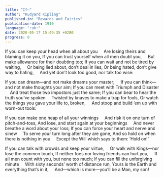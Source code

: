 ```yaml
---
title: "If—"
author: "Rudyard Kipling"
published-in: "Rewards and Fairies"
publication-date: 1910
language: ":uk:"
date: 2020-05-17 15:49:35 +0200
progress: 0
---
```

If you can keep your head when all about you
&nbsp;&nbsp;&nbsp;&nbsp;Are losing theirs and blaming it on you,
If you can trust yourself when all men doubt you,
&nbsp;&nbsp;&nbsp;&nbsp;But make allowance for their doubting too;
If you can wait and not be tired by waiting,
&nbsp;&nbsp;&nbsp;&nbsp;Or being lied about, don’t deal in lies,
Or being hated, don’t give way to hating,
&nbsp;&nbsp;&nbsp;&nbsp;And yet don’t look too good, nor talk too wise:

If you can dream—and not make dreams your master;
&nbsp;&nbsp;&nbsp;&nbsp;If you can think—and not make thoughts your aim;
If you can meet with Triumph and Disaster
&nbsp;&nbsp;&nbsp;&nbsp;And treat those two impostors just the same;
If you can bear to hear the truth you’ve spoken
&nbsp;&nbsp;&nbsp;&nbsp;Twisted by knaves to make a trap for fools,
Or watch the things you gave your life to, broken,
&nbsp;&nbsp;&nbsp;&nbsp;And stoop and build ’em up with worn-out tools:

If you can make one heap of all your winnings
&nbsp;&nbsp;&nbsp;&nbsp;And risk it on one turn of pitch-and-toss,
And lose, and start again at your beginnings
&nbsp;&nbsp;&nbsp;&nbsp;And never breathe a word about your loss;
If you can force your heart and nerve and sinew
&nbsp;&nbsp;&nbsp;&nbsp;To serve your turn long after they are gone,
And so hold on when there is nothing in you
&nbsp;&nbsp;&nbsp;&nbsp;Except the Will which says to them: ‘Hold on!’

If you can talk with crowds and keep your virtue,
&nbsp;&nbsp;&nbsp;&nbsp;Or walk with Kings—nor lose the common touch,
If neither foes nor loving friends can hurt you,
&nbsp;&nbsp;&nbsp;&nbsp;If all men count with you, but none too much;
If you can fill the unforgiving minute
&nbsp;&nbsp;&nbsp;&nbsp;With sixty seconds’ worth of distance run,
Yours is the Earth and everything that’s in it,
&nbsp;&nbsp;&nbsp;&nbsp;And—which is more—you’ll be a Man, my son!
